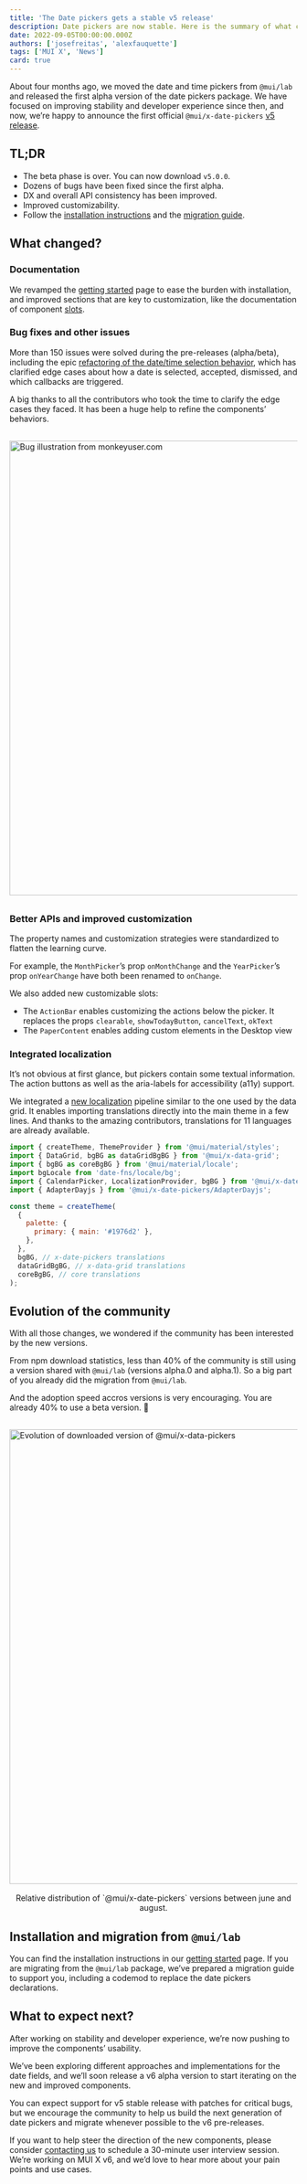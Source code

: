 ```yaml
---
title: 'The Date pickers gets a stable v5 release'
description: Date pickers are now stable. Here is the summary of what changed.
date: 2022-09-05T00:00:00.000Z
authors: ['josefreitas', 'alexfauquette']
tags: ['MUI X', 'News']
card: true
---
```


About four months ago, we moved the date and time pickers from `@mui/lab` and released the first alpha version of the date pickers package. We have focused on improving stability and developer experience since then, and now, we’re happy to announce the first official `@mui/x-date-pickers` [v5 release](https://github.com/mui/mui-x/releases/tag/v5.17.0).

## TL;DR

- The beta phase is over. You can now download `v5.0.0`.
- Dozens of bugs have been fixed since the first alpha.
- DX and overall API consistency has been improved.
- Improved customizability.
- Follow the [installation instructions](https://mui.com/x/react-date-pickers/getting-started/) and the [migration guide](https://mui.com/x/react-date-pickers/migration-lab/).

## What changed?

### Documentation

We revamped the [getting started](https://mui.com/x/react-date-pickers/getting-started/) page to ease the burden with installation, and improved sections that are key to customization, like the documentation of component [slots](https://mui.com/x/react-date-pickers/custom-components/).

### Bug fixes and other issues

More than 150 issues were solved during the pre-releases (alpha/beta), including the epic [refactoring of the date/time selection behavior](https://github.com/mui/mui-x/pull/4408), which has clarified edge cases about how a date is selected, accepted, dismissed, and which callbacks are triggered.

A big thanks to all the contributors who took the time to clarify the edge cases they faced. It has been a huge help to refine the components’ behaviors.

<img src="/static/blog/date-pickers-stable-v5/monkeyuser-237-fov.png" style="width: 796px; margin-top: 16px; margin-bottom: 8px;" alt="Bug illustration from monkeyuser.com" />

### Better APIs and improved customization

The property names and customization strategies were standardized to flatten the learning curve.

For example, the `MonthPicker`’s prop `onMonthChange` and the `YearPicker`’s prop `onYearChange` have both been renamed to `onChange`.

We also added new customizable slots:

- The `ActionBar` enables customizing the actions below the picker. It replaces the props `clearable`, `showTodayButton`, `cancelText`, `okText`
- The `PaperContent` enables adding custom elements in the Desktop view

### Integrated localization

It’s not obvious at first glance, but pickers contain some textual information. The action buttons as well as the aria-labels for accessibility (a11y) support.

We integrated a [new localization](https://mui.com/x/react-date-pickers/localization/#translation-keys) pipeline similar to the one used by the data grid. It enables importing translations directly into the main theme in a few lines. And thanks to the amazing contributors, translations for 11 languages are already available. 

```jsx
import { createTheme, ThemeProvider } from '@mui/material/styles';
import { DataGrid, bgBG as dataGridBgBG } from '@mui/x-data-grid';
import { bgBG as coreBgBG } from '@mui/material/locale';
import bgLocale from 'date-fns/locale/bg';
import { CalendarPicker, LocalizationProvider, bgBG } from '@mui/x-date-pickers';
import { AdapterDayjs } from '@mui/x-date-pickers/AdapterDayjs';

const theme = createTheme(
  {
    palette: {
      primary: { main: '#1976d2' },
    },
  },
  bgBG, // x-date-pickers translations
  dataGridBgBG, // x-data-grid translations
  coreBgBG, // core translations
);
```

## Evolution of the community

With all those changes, we wondered if the community has been interested by the new versions.

From npm download statistics, less than 40% of the community is still using a version shared with `@mui/lab` (versions alpha.0 and alpha.1).
So a big part of you already did the migration from `@mui/lab`.

And the adoption speed accros versions is very encouraging.
You are already 40% to use a beta version. 🚀

<img src="/static/blog/date-pickers-stable-v5/date-picker-versions.png" style="width: 796px; margin-top: 16px; margin-bottom: 2px;" alt="Evolution of downloaded version of @mui/x-data-pickers" />
<p class="blog-description" style="text-align: center;">Relative distribution of `@mui/x-date-pickers` versions  between june and august.</p>

## Installation and migration from `@mui/lab`

You can find the installation instructions in our [getting started](https://mui.com/x/react-date-pickers/getting-started/) page.
If you are migrating from the `@mui/lab` package, we’ve prepared a migration guide to support you, including a codemod to replace the date pickers declarations.

## What to expect next?

After working on stability and developer experience, we’re now pushing to improve the components’ usability.

We’ve been exploring different approaches and implementations for the date fields, and we’ll soon release a v6 alpha version to start iterating on the new and improved components.

You can expect support for v5 stable release with patches for critical bugs, but we encourage the community to help us build the next generation of date pickers and migrate whenever possible to the v6 pre-releases.

If you want to help steer the direction of the new components, please consider [contacting us](https://forms.gle/vsBv6CLPz9h57xg8A) to schedule a 30-minute user interview session. We’re working on MUI X v6, and we’d love to hear more about your pain points and use cases.
